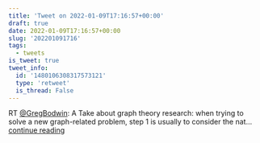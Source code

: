 ```yaml
---
title: 'Tweet on 2022-01-09T17:16:57+00:00'
draft: true
date: 2022-01-09T17:16:57+00:00
slug: '202201091716'
tags:
  - tweets
is_tweet: true
tweet_info:
  id: '1480106308317573121'
  type: 'retweet'
  is_thread: False
---
```




RT [@GregBodwin](https://x.com/GregBodwin): A Take about graph theory research: when trying to solve a new graph-related problem, step 1 is usually to consider the nat… [continue reading](https://x.com/sytelus/status/1480106308317573121)
